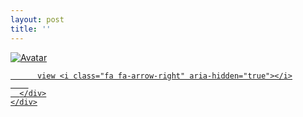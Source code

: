 ```yaml
---
layout: post
title: ''
---
```


<p class="imglist">

<div class="image-container">
  <a href="https://pic.imgdb.cn/item/5e880558504f4bcb046c425b.jpg"  data-fancybox="images">
    <img src="https://pic.imgdb.cn/item/5e880558504f4bcb046c4262.jpg" alt="Avatar" class="image" />
    <div class="overlay">
      <div class="text">
        
          view <i class="fa fa-arrow-right" aria-hidden="true"></i>
        
      </div>
    </div>
  </a>
</div>









<a href="https://pic.imgdb.cn/item/5e880558504f4bcb046c4262.jpg" data-fancybox="images"><img src="" /></a>
<a href="https://pic.imgdb.cn/item/5e880558504f4bcb046c4269.jpg" data-fancybox="images"><img src="" /></a>
<a href="https://pic.imgdb.cn/item/5e880558504f4bcb046c426b.jpg" data-fancybox="images"><img src="" /></a>
<a href="https://pic.imgdb.cn/item/5e880558504f4bcb046c4272.jpg" data-fancybox="images"><img src="" /></a>
<a href="https://pic.imgdb.cn/item/5e880558504f4bcb046c4277.jpg" data-fancybox="images"><img src="" /></a>
<a href="https://pic.imgdb.cn/item/5e880558504f4bcb046c427b.jpg" data-fancybox="images"><img src="" /></a>
<a href="https://pic.imgdb.cn/item/5e880558504f4bcb046c427f.jpg" data-fancybox="images"><img src="" /></a>
<a href="https://pic.imgdb.cn/item/5e880558504f4bcb046c4284.jpg" data-fancybox="images"><img src="" /></a>
<a href="https://pic.imgdb.cn/item/5e880558504f4bcb046c4288.jpg" data-fancybox="images"><img src="" /></a>
<a href="https://pic.imgdb.cn/item/5e880558504f4bcb046c428a.jpg" data-fancybox="images"><img src="" /></a>
<a href="https://pic.imgdb.cn/item/5e880558504f4bcb046c428c.jpg" data-fancybox="images"><img src="" /></a>
<a href="https://pic.imgdb.cn/item/5e880558504f4bcb046c4294.jpg" data-fancybox="images"><img src="" /></a>
<a href="https://pic.imgdb.cn/item/5e880558504f4bcb046c4299.jpg" data-fancybox="images"><img src="" /></a>
<a href="https://pic.imgdb.cn/item/5e880558504f4bcb046c429c.jpg" data-fancybox="images"><img src="" /></a>
<a href="https://pic.imgdb.cn/item/5e880558504f4bcb046c429f.jpg" data-fancybox="images"><img src="" /></a>
<a href="https://pic.imgdb.cn/item/5e880558504f4bcb046c42a3.jpg" data-fancybox="images"><img src="" /></a>
<a href="https://pic.imgdb.cn/item/5e880558504f4bcb046c42a9.jpg" data-fancybox="images"><img src="" /></a>
<a href="https://pic.imgdb.cn/item/5e880585504f4bcb046c682f.jpg" data-fancybox="images"><img src="" /></a>
<a href="https://pic.imgdb.cn/item/5e880585504f4bcb046c6831.jpg" data-fancybox="images"><img src="" /></a>
<a href="https://pic.imgdb.cn/item/5e880585504f4bcb046c6835.jpg" data-fancybox="images"><img src="" /></a>
<a href="https://pic.imgdb.cn/item/5e880585504f4bcb046c683d.jpg" data-fancybox="images"><img src="" /></a>
<a href="https://pic.imgdb.cn/item/5e880585504f4bcb046c6841.jpg" data-fancybox="images"><img src="" /></a>
<a href="https://pic.imgdb.cn/item/5e880585504f4bcb046c6845.jpg" data-fancybox="images"><img src="" /></a>
<a href="https://pic.imgdb.cn/item/5e880585504f4bcb046c684b.jpg" data-fancybox="images"><img src="" /></a>
<a href="https://pic.imgdb.cn/item/5e880585504f4bcb046c6850.jpg" data-fancybox="images"><img src="" /></a>
<a href="https://pic.imgdb.cn/item/5e880585504f4bcb046c6855.jpg" data-fancybox="images"><img src="" /></a>
<a href="https://pic.imgdb.cn/item/5e880585504f4bcb046c685a.jpg" data-fancybox="images"><img src="" /></a>
<a href="https://pic.imgdb.cn/item/5e880585504f4bcb046c6860.jpg" data-fancybox="images"><img src="" /></a>
<a href="https://pic.imgdb.cn/item/5e880585504f4bcb046c6864.jpg" data-fancybox="images"><img src="" /></a>
<a href="https://pic.imgdb.cn/item/5e880585504f4bcb046c6868.jpg" data-fancybox="images"><img src="" /></a>
<a href="https://pic.imgdb.cn/item/5e880585504f4bcb046c686e.jpg" data-fancybox="images"><img src="" /></a>
<a href="https://pic.imgdb.cn/item/5e880585504f4bcb046c6876.jpg" data-fancybox="images"><img src="" /></a>
<a href="https://pic.imgdb.cn/item/5e880585504f4bcb046c687b.jpg" data-fancybox="images"><img src="" /></a>
<a href="https://pic.imgdb.cn/item/5e880585504f4bcb046c6880.jpg" data-fancybox="images"><img src="" /></a>
<a href="https://pic.imgdb.cn/item/5e880585504f4bcb046c6884.jpg" data-fancybox="images"><img src="" /></a>
<a href="https://pic.imgdb.cn/item/5e8805ad504f4bcb046c8964.jpg" data-fancybox="images"><img src="" /></a>
<a href="https://pic.imgdb.cn/item/5e8805ad504f4bcb046c896a.jpg" data-fancybox="images"><img src="" /></a>
<a href="https://pic.imgdb.cn/item/5e8805ad504f4bcb046c896e.jpg" data-fancybox="images"><img src="" /></a>
<a href="https://pic.imgdb.cn/item/5e8805ad504f4bcb046c8972.jpg" data-fancybox="images"><img src="" /></a>
<a href="https://pic.imgdb.cn/item/5e8805ad504f4bcb046c8978.jpg" data-fancybox="images"><img src="" /></a>
<a href="https://pic.imgdb.cn/item/5e8805ad504f4bcb046c897c.jpg" data-fancybox="images"><img src="" /></a>
<a href="https://pic.imgdb.cn/item/5e8805ad504f4bcb046c8980.jpg" data-fancybox="images"><img src="" /></a>
<a href="https://pic.imgdb.cn/item/5e8805ad504f4bcb046c8985.jpg" data-fancybox="images"><img src="" /></a>
<a href="https://pic.imgdb.cn/item/5e8805ad504f4bcb046c898a.jpg" data-fancybox="images"><img src="" /></a>
<a href="https://pic.imgdb.cn/item/5e8805ad504f4bcb046c898d.jpg" data-fancybox="images"><img src="" /></a>
<a href="https://pic.imgdb.cn/item/5e8805ad504f4bcb046c8992.jpg" data-fancybox="images"><img src="" /></a>
<a href="https://pic.imgdb.cn/item/5e8805ad504f4bcb046c8999.jpg" data-fancybox="images"><img src="" /></a>
<a href="https://pic.imgdb.cn/item/5e8805ad504f4bcb046c899c.jpg" data-fancybox="images"><img src="" /></a>
<a href="https://pic.imgdb.cn/item/5e8805ad504f4bcb046c89a4.jpg" data-fancybox="images"><img src="" /></a>
<a href="https://pic.imgdb.cn/item/5e8805ad504f4bcb046c89ab.jpg" data-fancybox="images"><img src="" /></a>
<a href="https://pic.imgdb.cn/item/5e8805ad504f4bcb046c89af.jpg" data-fancybox="images"><img src="" /></a>
<a href="https://pic.imgdb.cn/item/5e8805ad504f4bcb046c89b3.jpg" data-fancybox="images"><img src="" /></a>
<a href="https://pic.imgdb.cn/item/5e8805ad504f4bcb046c89ba.jpg" data-fancybox="images"><img src="" /></a>


</p>
